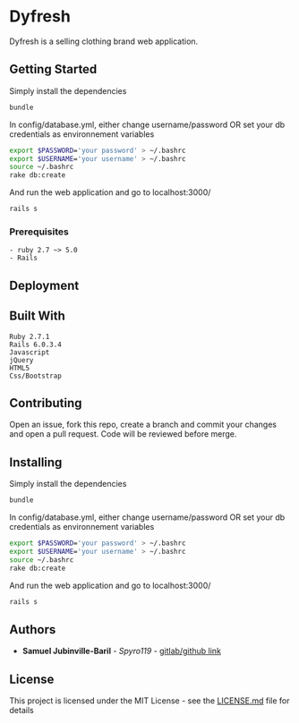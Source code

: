 # Dyfresh

Dyfresh is a selling clothing brand web application. 

## Getting Started

Simply install the dependencies 
```bash 
bundle
```

In config/database.yml, either change username/password OR set your db credentials as environnement variables
```bash
export $PASSWORD='your password' > ~/.bashrc
export $USERNAME='your username' > ~/.bashrc
source ~/.bashrc
rake db:create
```

And run the web application and go to localhost:3000/ 
```bash 
rails s
```

### Prerequisites

```
- ruby 2.7 ~> 5.0
- Rails
```

## Deployment

<!-- Add additional notes about how to deploy this on a live system -->

## Built With

```
Ruby 2.7.1
Rails 6.0.3.4
Javascript
jQuery
HTML5
Css/Bootstrap
```

## Contributing

Open an issue, fork this repo, create a branch and commit your changes and open a pull request. Code will be reviewed before merge.

## Installing

Simply install the dependencies 
```bash 
bundle
```

In config/database.yml, either change username/password OR set your db credentials as environnement variables
```bash
export $PASSWORD='your password' > ~/.bashrc
export $USERNAME='your username' > ~/.bashrc
source ~/.bashrc
rake db:create
```

And run the web application and go to localhost:3000/ 
```bash 
rails s
```

## Authors

* **Samuel Jubinville-Baril** - *Spyro119* - [gitlab/github link]()

## License

This project is licensed under the MIT License - see the [LICENSE.md](LICENSE) file for details
